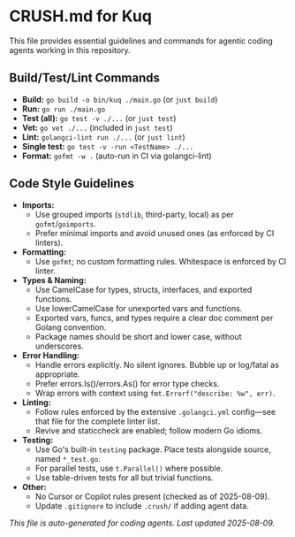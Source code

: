 # CRUSH.md for Kuq

This file provides essential guidelines and commands for agentic coding agents working in this repository.

## Build/Test/Lint Commands
- **Build:** `go build -o bin/kuq ./main.go`  (or `just build`)
- **Run:** `go run ./main.go`
- **Test (all):** `go test -v ./...`         (or `just test`)
- **Vet:** `go vet ./...`                    (included in `just test`)
- **Lint:** `golangci-lint run ./...`        (or `just lint`)
- **Single test:** `go test -v -run <TestName> ./...`
- **Format:** `gofmt -w .` (auto-run in CI via golangci-lint)

## Code Style Guidelines
- **Imports:**
  - Use grouped imports (`stdlib`, third-party, local) as per `gofmt`/`goimports`.
  - Prefer minimal imports and avoid unused ones (as enforced by CI linters).
- **Formatting:**
  - Use `gofmt`; no custom formatting rules. Whitespace is enforced by CI linter.
- **Types & Naming:**
  - Use CamelCase for types, structs, interfaces, and exported functions.
  - Use lowerCamelCase for unexported vars and functions.
  - Exported vars, funcs, and types require a clear doc comment per Golang convention.
  - Package names should be short and lower case, without underscores.
- **Error Handling:**
  - Handle errors explicitly. No silent ignores. Bubble up or log/fatal as appropriate.
  - Prefer errors.Is()/errors.As() for error type checks.
  - Wrap errors with context using `fmt.Errorf("describe: %w", err)`.
- **Linting:**
  - Follow rules enforced by the extensive `.golangci.yml` config—see that file for the complete linter list.
  - Revive and staticcheck are enabled; follow modern Go idioms.
- **Testing:**
  - Use Go's built-in `testing` package. Place tests alongside source, named `*_test.go`.
  - For parallel tests, use `t.Parallel()` where possible.
  - Use table-driven tests for all but trivial functions.
- **Other:**
  - No Cursor or Copilot rules present (checked as of 2025-08-09).
  - Update `.gitignore` to include `.crush/` if adding agent data.

_This file is auto-generated for coding agents. Last updated 2025-08-09._
